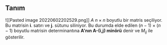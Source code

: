 ## Tanım
![[Pasted image 20220602202529.png]]
$A$ $n\times n$ boyutlu bir matris seçiliyor. Bu matrisin **i**. satırı ve **j**. sütunu siliniyor. Bu durumda elde edilen $(n-1)\times(n-1)$ boyutlu matrisin determinantına **A'nın A-(i,j) minörü** denir ve $M_{ij}$ ile gösterilir.
